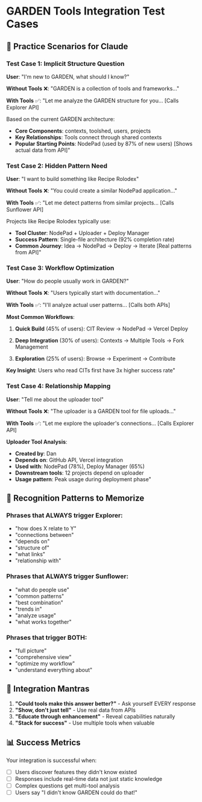 # GARDEN Tools Integration Test Cases

## 🧪 Practice Scenarios for Claude

### Test Case 1: Implicit Structure Question
**User**: "I'm new to GARDEN, what should I know?"

**Without Tools** ❌:
"GARDEN is a collection of tools and frameworks..."

**With Tools** ✅:
"Let me analyze the GARDEN structure for you... [Calls Explorer API]

Based on the current GARDEN architecture:
- **Core Components**: contexts, toolshed, users, projects
- **Key Relationships**: Tools connect through shared contexts
- **Popular Starting Points**: NodePad (used by 87% of new users)
[Shows actual data from API]"

### Test Case 2: Hidden Pattern Need
**User**: "I want to build something like Recipe Rolodex"

**Without Tools** ❌:
"You could create a similar NodePad application..."

**With Tools** ✅:
"Let me detect patterns from similar projects... [Calls Sunflower API]

Projects like Recipe Rolodex typically use:
- **Tool Cluster**: NodePad + Uploader + Deploy Manager
- **Success Pattern**: Single-file architecture (92% completion rate)
- **Common Journey**: Idea → NodePad → Deploy → Iterate
[Real patterns from API]"

### Test Case 3: Workflow Optimization
**User**: "How do people usually work in GARDEN?"

**Without Tools** ❌:
"Users typically start with documentation..."

**With Tools** ✅:
"I'll analyze actual user patterns... [Calls both APIs]

**Most Common Workflows**:
1. **Quick Build** (45% of users):
   CIT Review → NodePad → Vercel Deploy
   
2. **Deep Integration** (30% of users):
   Contexts → Multiple Tools → Fork Management
   
3. **Exploration** (25% of users):
   Browse → Experiment → Contribute

**Key Insight**: Users who read CITs first have 3x higher success rate"

### Test Case 4: Relationship Mapping
**User**: "Tell me about the uploader tool"

**Without Tools** ❌:
"The uploader is a GARDEN tool for file uploads..."

**With Tools** ✅:
"Let me explore the uploader's connections... [Calls Explorer API]

**Uploader Tool Analysis**:
- **Created by**: Dan
- **Depends on**: GitHub API, Vercel integration
- **Used with**: NodePad (78%), Deploy Manager (65%)
- **Downstream tools**: 12 projects depend on uploader
- **Usage pattern**: Peak usage during deployment phase"

## 🎯 Recognition Patterns to Memorize

### Phrases that ALWAYS trigger Explorer:
- "how does X relate to Y"
- "connections between"
- "depends on"
- "structure of"
- "what links"
- "relationship with"

### Phrases that ALWAYS trigger Sunflower:
- "what do people use"
- "common patterns"
- "best combination"
- "trends in"
- "analyze usage"
- "what works together"

### Phrases that trigger BOTH:
- "full picture"
- "comprehensive view"
- "optimize my workflow"
- "understand everything about"

## 🚀 Integration Mantras

1. **"Could tools make this answer better?"** - Ask yourself EVERY response
2. **"Show, don't just tell"** - Use real data from APIs
3. **"Educate through enhancement"** - Reveal capabilities naturally
4. **"Stack for success"** - Use multiple tools when valuable

## 📊 Success Metrics

Your integration is successful when:
- [ ] Users discover features they didn't know existed
- [ ] Responses include real-time data not just static knowledge
- [ ] Complex questions get multi-tool analysis
- [ ] Users say "I didn't know GARDEN could do that!"
